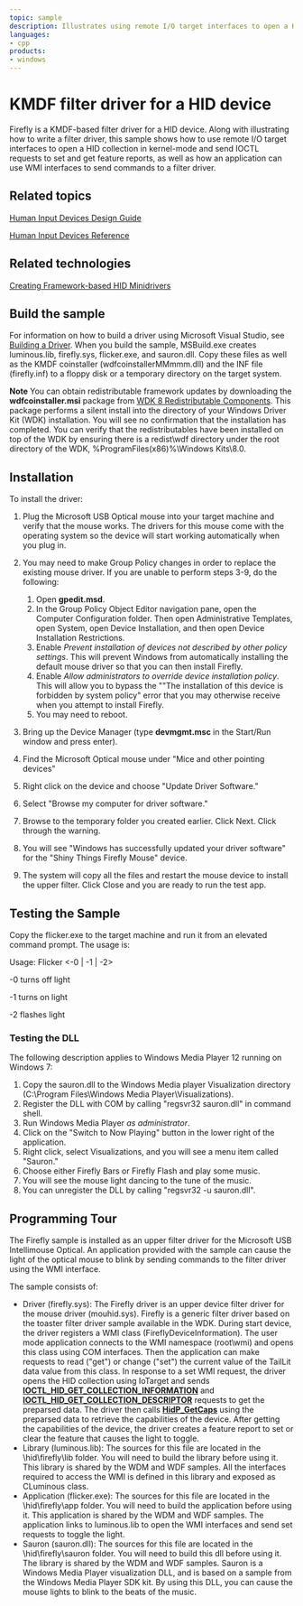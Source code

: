 ```yaml
---
topic: sample
description: Illustrates using remote I/O target interfaces to open a HID collection in kernel-mode and send IOCTL requests to set and get feature reports.
languages:
- cpp
products:
- windows
---
```


<!---
    name: KMDF filter driver for a HID device
    platform: KMDF
    language: cpp
    category: HID
    description: Illustrates using remote I/O target interfaces to open a HID collection in kernel-mode and send IOCTL requests to set and get feature reports.
    samplefwlink: http://go.microsoft.com/fwlink/p/?LinkId=620192
--->

# KMDF filter driver for a HID device

Firefly is a KMDF-based filter driver for a HID device. Along with illustrating how to write a filter driver, this sample shows how to use remote I/O target interfaces to open a HID collection in kernel-mode and send IOCTL requests to set and get feature reports, as well as how an application can use WMI interfaces to send commands to a filter driver.

## Related topics

[Human Input Devices Design Guide](http://msdn.microsoft.com/en-us/library/windows/hardware/ff539952)

[Human Input Devices Reference](http://msdn.microsoft.com/en-us/library/windows/hardware/ff539956)

## Related technologies

[Creating Framework-based HID Minidrivers](http://msdn.microsoft.com/en-us/library/windows/hardware/ff540774)

## Build the sample

For information on how to build a driver using Microsoft Visual Studio, see [Building a Driver](http://msdn.microsoft.com/en-us/library/windows/hardware/ff554644). When you build the sample, MSBuild.exe creates luminous.lib, firefly.sys, flicker.exe, and sauron.dll. Copy these files as well as the KMDF coinstaller (wdfcoinstallerMMmmm.dll) and the INF file (firefly.inf) to a floppy disk or a temporary directory on the target system.

**Note** You can obtain redistributable framework updates by downloading the **wdfcoinstaller.msi** package from [WDK 8 Redistributable Components](http://go.microsoft.com/fwlink/p/?LinkID=226396). This package performs a silent install into the directory of your Windows Driver Kit (WDK) installation. You will see no confirmation that the installation has completed. You can verify that the redistributables have been installed on top of the WDK by ensuring there is a redist\\wdf directory under the root directory of the WDK, %ProgramFiles(x86)%\\Windows Kits\\8.0.

## Installation

To install the driver:

1. Plug the Microsoft USB Optical mouse into your target machine and verify that the mouse works. The drivers for this mouse come with the operating system so the device will start working automatically when you plug in.
1. You may need to make Group Policy changes in order to replace the existing mouse driver. If you are unable to perform steps 3-9, do the following:
    1. Open **gpedit.msd**.
    1. In the Group Policy Object Editor navigation pane, open the Computer Configuration folder. Then open Administrative Templates, open System, open Device Installation, and then open Device Installation Restrictions.
    1. Enable *Prevent installation of devices not described by other policy settings*. This will prevent Windows from automatically installing the default mouse driver so that you can then install Firefly.
    1. Enable *Allow administrators to override device installation policy*. This will allow you to bypass the ""The installation of this device is forbidden by system policy" error that you may otherwise receive when you attempt to install Firefly.
    1. You may need to reboot.

1. Bring up the Device Manager (type **devmgmt.msc** in the Start/Run window and press enter).
1. Find the Microsoft Optical mouse under "Mice and other pointing devices"
1. Right click on the device and choose "Update Driver Software."
1. Select "Browse my computer for driver software."
1. Browse to the temporary folder you created earlier. Click Next. Click through the warning.
1. You will see "Windows has successfully updated your driver software" for the "Shiny Things Firefly Mouse" device.
1. The system will copy all the files and restart the mouse device to install the upper filter. Click Close and you are ready to run the test app.

## Testing the Sample

Copy the flicker.exe to the target machine and run it from an elevated command prompt. The usage is:

Usage: Flicker \<-0 | -1 | -2\>

-0 turns off light

-1 turns on light

-2 flashes light

### Testing the DLL

The following description applies to Windows Media Player 12 running on Windows 7:

1. Copy the sauron.dll to the Windows Media player Visualization directory (C:\\Program Files\\Windows Media Player\\Visualizations).
1. Register the DLL with COM by calling "regsvr32 sauron.dll" in command shell.
1. Run Windows Media Player *as administrator*.
1. Click on the "Switch to Now Playing" button in the lower right of the application.
1. Right click, select Visualizations, and you will see a menu item called "Sauron."
1. Choose either Firefly Bars or Firefly Flash and play some music.
1. You will see the mouse light dancing to the tune of the music.
1. You can unregister the DLL by calling "regsvr32 -u sauron.dll".

## Programming Tour

The Firefly sample is installed as an upper filter driver for the Microsoft USB Intellimouse Optical. An application provided with the sample can cause the light of the optical mouse to blink by sending commands to the filter driver using the WMI interface.

The sample consists of:

- Driver (firefly.sys): The Firefly driver is an upper device filter driver for the mouse driver (mouhid.sys). Firefly is a generic filter driver based on the toaster filter driver sample available in the WDK. During start device, the driver registers a WMI class (FireflyDeviceInformation). The user mode application connects to the WMI namespace (root\\wmi) and opens this class using COM interfaces. Then the application can make requests to read ("get") or change ("set") the current value of the TailLit data value from this class. In response to a set WMI request, the driver opens the HID collection using IoTarget and sends [**IOCTL\_HID\_GET\_COLLECTION\_INFORMATION**](http://msdn.microsoft.com/en-us/library/windows/hardware/ff541092) and [**IOCTL\_HID\_GET\_COLLECTION\_DESCRIPTOR**](http://msdn.microsoft.com/en-us/library/windows/hardware/ff541089) requests to get the preparsed data. The driver then calls [**HidP\_GetCaps**](http://msdn.microsoft.com/en-us/library/windows/hardware/ff539715) using the preparsed data to retrieve the capabilities of the device. After getting the capabilities of the device, the driver creates a feature report to set or clear the feature that causes the light to toggle.
- Library (luminous.lib): The sources for this file are located in the \\hid\\firefly\\lib folder. You will need to build the library before using it. This library is shared by the WDM and WDF samples. All the interfaces required to access the WMI is defined in this library and exposed as CLuminous class.
- Application (flicker.exe): The sources for this file are located in the \\hid\\firefly\\app folder. You will need to build the application before using it. This application is shared by the WDM and WDF samples. The application links to luminous.lib to open the WMI interfaces and send set requests to toggle the light.
- Sauron (sauron.dll): The sources for this file are located in the \\hid\\firefly\\sauron folder. You will need to build this dll before using it. The library is shared by the WDM and WDF samples. Sauron is a Windows Media Player visualization DLL, and is based on a sample from the Windows Media Player SDK kit. By using this DLL, you can cause the mouse lights to blink to the beats of the music.
